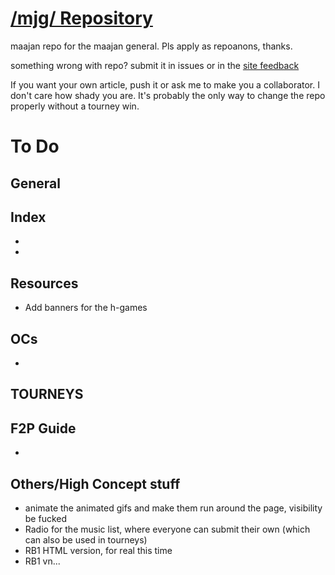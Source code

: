 # [/mjg/ Repository](https://repo.riichi.moe)

maajan repo for the maajan general. Pls apply as repoanons, thanks.

something wrong with repo? submit it in issues or in the [site feedback](https://repo.riichi.moe/feedback.html)

If you want your own article, push it or ask me to make you a collaborator. I don't care how shady you are. It's probably the only way to change the repo properly without a tourney win.


# To Do

## General

## Index
- 
- 

## Resources
- Add banners for the h-games

## OCs
- 

## TOURNEYS

## F2P Guide
- 

## Others/High Concept stuff
- animate the animated gifs and make them run around the page, visibility be fucked
- Radio for the music list, where everyone can submit their own (which can also be used in tourneys)
- RB1 HTML version, for real this time
- RB1 vn...